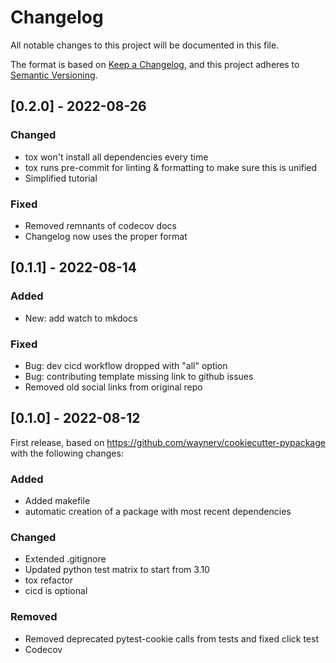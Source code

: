 # Changelog

All notable changes to this project will be documented in this file.

The format is based on [Keep a Changelog](https://keepachangelog.com/en/1.0.0/),
and this project adheres to [Semantic Versioning](https://semver.org/spec/v2.0.0.html).

## [0.2.0] - 2022-08-26

### Changed

- tox won't install all dependencies every time
- tox runs pre-commit for linting & formatting to make sure this is unified
- Simplified tutorial

### Fixed

- Removed remnants of codecov docs
- Changelog now uses the proper format

## [0.1.1] - 2022-08-14

### Added

- New: add watch to mkdocs

### Fixed

- Bug: dev cicd workflow dropped with "all" option
- Bug: contributing template missing link to github issues
- Removed old social links from original repo

## [0.1.0] - 2022-08-12

First release, based on https://github.com/waynerv/cookiecutter-pypackage with the following changes:

### Added

- Added makefile
- automatic creation of a package with most recent dependencies

### Changed

- Extended .gitignore
- Updated python test matrix to start from 3.10
- tox refactor
- cicd is optional

### Removed

- Removed deprecated pytest-cookie calls from tests and fixed click test
- Codecov


